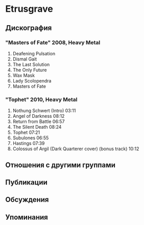 # Etrusgrave



## Дискография

### "Masters of Fate" 2008, Heavy Metal

1. Deafening Pulsation
2. Dismal Gait
3. The Last Solution
4. The Only Future
5. Wax Mask
6. Lady Scolopendra
7. Masters of Fate

### "Tophet" 2010, Heavy Metal

1. Nothung Schwert (Intro)	03:11	 
2. Angel of Darkness	08:12	 
3. Return from Battle	06:57	 
4. The Silent Death	08:24	 
5. Tophet	07:21	 
6. Subulones	06:55	 
7. Hastings	07:39	 
8. Colossus of Argil (Dark Quarterer cover) (bonus track)	10:12


## Отношения с другими группами


## Публикации


## Обсуждения


## Упоминания

